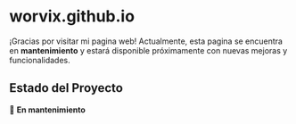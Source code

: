 # worvix.github.io

¡Gracias por visitar mi pagina web! Actualmente, esta pagina se encuentra en **mantenimiento** y estará disponible próximamente con nuevas mejoras y funcionalidades.

## Estado del Proyecto
🔧 **En mantenimiento**  

